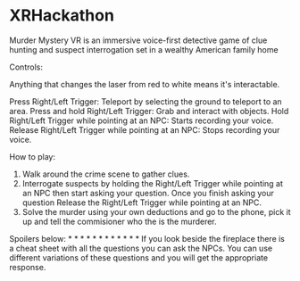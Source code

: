 # XRHackathon

Murder Mystery VR is an immersive voice-first detective game of clue hunting and suspect interrogation set in a wealthy American family home 

Controls:

Anything that changes the laser from red to white means it's interactable.

Press Right/Left Trigger: Teleport by selecting the ground to teleport to an area.
Press and hold Right/Left Trigger: Grab and interact with objects.
Hold Right/Left Trigger while pointing at an NPC: Starts recording your voice.
Release Right/Left Trigger while pointing at an NPC: Stops recording your voice.

How to play:

1. Walk around the crime scene to gather clues.
2. Interrogate suspects by holding the Right/Left Trigger while pointing at an NPC then start asking your question. Once you finish asking your question Release the Right/Left Trigger while pointing at an NPC.
3. Solve the murder using your own deductions and go to the phone, pick it up and tell the commisioner who the is the murderer.








Spoilers below:
*
*
*
*
*
*
*
*
*
*
*
*
If you look beside the fireplace there is a cheat sheet with all the questions you can ask the NPCs. You can use different variations of these questions and you will get the appropriate response.
